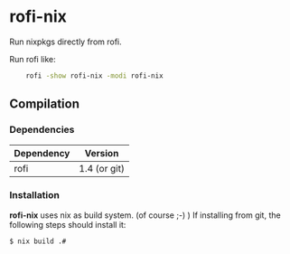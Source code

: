 # rofi-nix

Run nixpkgs directly from rofi.

Run rofi like:

```bash
    rofi -show rofi-nix -modi rofi-nix 
```

## Compilation

### Dependencies

| Dependency | Version         |
|------------|-----------------|
| rofi 	     | 1.4 (or git)	   |

### Installation

**rofi-nix** uses nix as build system. (of course ;-) ) If installing from git, the following steps should install it:

```bash
$ nix build .#
```
